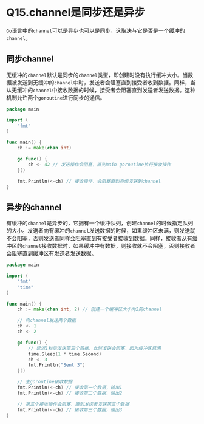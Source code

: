 # Q15.channel是同步还是异步

`Go`语言中的`channel`可以是异步也可以是同步，这取决与它是否是一个缓冲的`channel`。



## 同步channel

无缓冲的`channel`默认是同步的`channel`类型，即创建时没有执行缓冲大小。当数据被发送到无缓冲的`channel`中时，发送者会阻塞直到接受者收到数据。同样，当从无缓冲的`channel`中接收数据的时候，接受者会阻塞直到发送者发送数据。这种机制允许两个`goroutine`进行同步的通信。

```go
package main

import (
    "fmt"
)

func main() {
    ch := make(chan int)

    go func() {
        ch <- 42 // 发送操作会阻塞，直到main goroutine执行接收操作
    }()

    fmt.Println(<-ch) // 接收操作，会阻塞直到有值发送到channel
}
```



## 异步的channel

有缓冲的`channel`是异步的，它拥有一个缓冲队列，创建`channel`的时候指定队列的大小。发送者向有缓冲的`channel`发送数据的时候，如果缓冲区未满，则发送就不会阻塞，否则发送者同样会阻塞直到有接受者接收到数据。同样，接收者从有缓冲区的`channel`接收数据时，如果缓冲中有数据，则接收就不会阻塞，否则接收者会阻塞直到缓冲区有发送者发送数据。

```go
package main

import (
    "fmt"
    "time"
)

func main() {
    ch := make(chan int, 2) // 创建一个缓冲区大小为2的channel

    // 向channel发送两个数据
    ch <- 1
    ch <- 2

    go func() {
        // 延迟1秒后发送第三个数据，此时发送会阻塞，因为缓冲区已满
        time.Sleep(1 * time.Second)
        ch <- 3
        fmt.Println("Sent 3")
    }()

    // 主goroutine接收数据
    fmt.Println(<-ch) // 接收第一个数据，输出1
    fmt.Println(<-ch) // 接收第二个数据，输出2

    // 第三个接收操作会阻塞，直到发送者发送第三个数据
    fmt.Println(<-ch) // 接收第三个数据，输出3
}
```



